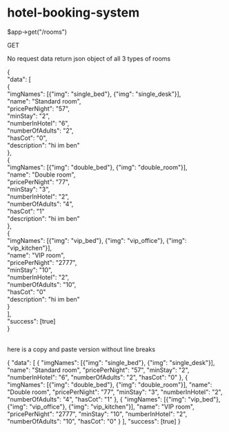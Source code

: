 # hotel-booking-system
$app->get("/rooms")

GET

No request data
return json object of all 3 types of rooms 


{<br>
  "data": [<br>
    {<br>
      "imgNames": [{"img": "single_bed"}, {"img": "single_desk"}],<br>
      "name": "Standard room",<br>
      "pricePerNight": "57",<br>
      "minStay": "2",<br>
      "numberInHotel": "6",<br>
      "numberOfAdults": "2",<br>
      "hasCot": "0",<br>
      "description": "hi im ben"<br>
    },<br>
    {<br>
      "imgNames": [{"img": "double_bed"}, {"img": "double_room"}],<br>
      "name": "Double room",<br>
      "pricePerNight": "77",<br>
      "minStay": "3",<br>
      "numberInHotel": "2",<br>
      "numberOfAdults": "4",<br>
      "hasCot": "1"<br>
      "description": "hi im ben"<br>
    },<br>
    {<br>
      "imgNames": [{"img": "vip_bed"}, {"img": "vip_office"}, {"img": "vip_kitchen"}],<br>
      "name": "VIP room",<br>
      "pricePerNight": "2777",<br>
      "minStay": "10",<br>
      "numberInHotel": "2",<br>
      "numberOfAdults": "10",<br>
      "hasCot": "0"<br>
      "description": "hi im ben"<br>
    }<br>
  ],<br>
  "success": [true]<br>
}<br>
<br>

here is a copy and paste version without line breaks

{
  "data": [
    {
      "imgNames": [{"img": "single_bed"}, {"img": "single_desk"}],
      "name": "Standard room",
      "pricePerNight": "57",
      "minStay": "2",
      "numberInHotel": "6",
      "numberOfAdults": "2",
      "hasCot": "0"
    },
    {
      "imgNames": [{"img": "double_bed"}, {"img": "double_room"}],
      "name": "Double room",
      "pricePerNight": "77",
      "minStay": "3",
      "numberInHotel": "2",
      "numberOfAdults": "4",
      "hasCot": "1"
    },
    {
      "imgNames": [{"img": "vip_bed"}, {"img": "vip_office"}, {"img": "vip_kitchen"}],
      "name": "VIP room",
      "pricePerNight": "2777",
      "minStay": "10",
      "numberInHotel": "2",
      "numberOfAdults": "10",
      "hasCot": "0"
    }
  ],
  "success": [true]
}

